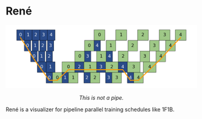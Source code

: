 # René

![Synchronous 1F1B](assets/1f1b_with_critical_path.png)
<div align="center"><i>This is not a pipe.</i></div>

René is a visualizer for pipeline parallel training schedules like 1F1B.
